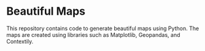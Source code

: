 # Beautiful Maps

This repository contains code to generate beautiful maps using Python. The maps are created using libraries such as
Matplotlib, Geopandas, and Contextily. 
